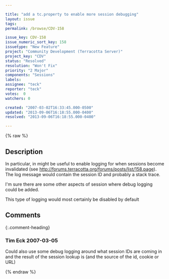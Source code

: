```yaml
---

title: "add a tc.property to enable more session debugging"
layout: issue
tags: 
permalink: /browse/CDV-158

issue_key: CDV-158
issue_numeric_sort_key: 158
issuetype: "New Feature"
project: "Community Development (Terracotta Server)"
project_key: "CDV"
status: "Resolved"
resolution: "Won't Fix"
priority: "2 Major"
components: "Sessions"
labels: 
assignee: "teck"
reporter: "teck"
votes:  0
watchers: 0

created: "2007-03-02T16:33:45.000-0500"
updated: "2013-09-06T16:18:55.000-0400"
resolved: "2013-09-06T16:18:55.000-0400"

---
```




{% raw %}



## Description

<div markdown="1" class="description">

In particular, in might be useful to enable logging for  when sessions become invalidated (see http://forums.terracotta.org/forums/posts/list/158.page). The log message would contain the session ID and probably a stack trace. 

I'm sure there are some other aspects of session where debug logging could be added. 

This type of logging would most certainly be disabled by default


</div>

## Comments


{:.comment-heading}
### **Tim Eck** <span class="date">2007-03-05</span>

<div markdown="1" class="comment">

Could also use some debug logging around what session IDs are coming in and the result of the session lookup is  (and the source of the id, cookie or URL)

</div>



{% endraw %}
